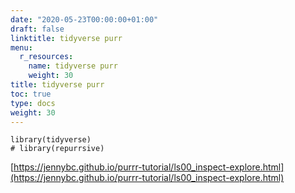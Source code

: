 ```yaml
---
date: "2020-05-23T00:00:00+01:00"
draft: false
linktitle: tidyverse purr
menu:
  r_resources:
    name: tidyverse purr
    weight: 30
title: tidyverse purr
toc: true
type: docs
weight: 30
---
```


<!--
0. replace ?????? with parent page name e.g. R Blogdown
1. replace ????? with dir in /content/subdir/ e.g. r_tutorials
2. replace ???? with YYYY-MM-DD e.g. 2020-05-20
3. replace ??? with page name e.g. Useful Stuff
4. replace ?? with weight e.g. 20
-->

```{r}
library(tidyverse)
# library(repurrsive)
```

[https://jennybc.github.io/purrr-tutorial/ls00_inspect-explore.html](https://jennybc.github.io/purrr-tutorial/ls00_inspect-explore.html)


